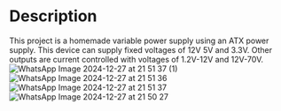 # Description
This project is a homemade variable power supply using an ATX power supply. This device can supply fixed voltages of 12V 5V and 3.3V. Other outputs are current controlled with voltages of 1.2V-12V and 12V-70V.
![WhatsApp Image 2024-12-27 at 21 51 37 (1)](https://github.com/user-attachments/assets/4fbfeac0-5a18-4043-a592-3f4ac473b24d)
![WhatsApp Image 2024-12-27 at 21 51 36](https://github.com/user-attachments/assets/e2bbcde8-2122-43c2-adf7-2ddef92b80e6)
![WhatsApp Image 2024-12-27 at 21 51 37](https://github.com/user-attachments/assets/52b5affb-b5d3-4d1d-9fe0-24513481d809)
![WhatsApp Image 2024-12-27 at 21 50 27](https://github.com/user-attachments/assets/d7cb13f1-d271-43e3-abc4-fbdfdd5734e2)

